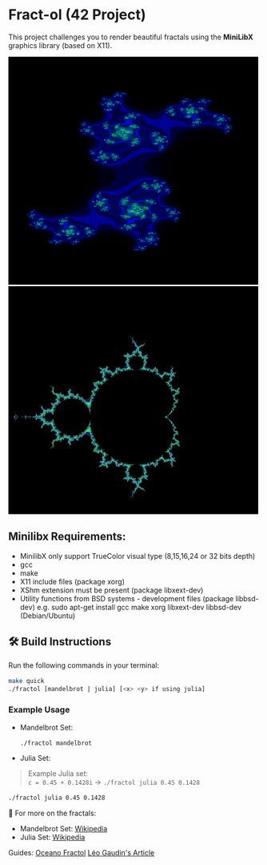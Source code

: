 # Fract-ol (42 Project)

This project challenges you to render beautiful fractals using the **MiniLibX** graphics library (based on X11).

<p>
  <img src="./images/Julia.png" width="500" height="455"/>
  <img src="./images/Mandelbrot.png" width="500" height="455" />
</p>

## Minilibx Requirements:
   - MinilibX only support TrueColor visual type (8,15,16,24 or 32 bits depth)
   - gcc
   - make
   - X11 include files (package xorg)
   - XShm extension must be present (package libxext-dev)
   - Utility functions from BSD systems - development files (package libbsd-dev)
    e.g. sudo apt-get install gcc make xorg libxext-dev libbsd-dev (Debian/Ubuntu)

## 🛠 Build Instructions

Run the following commands in your terminal:

```bash
make quick
./fractol [mandelbrot | julia] [<x> <y> if using julia]
```

### Example Usage

- Mandelbrot Set:
  ```bash
  ./fractol mandelbrot
  ```

- Julia Set:
> Example Julia set:  
> `c = 0.45 + 0.1428i` → `./fractol julia 0.45 0.1428`
  ```bash
  ./fractol julia 0.45 0.1428
  ```

📌 For more on the fractals:
- Mandelbrot Set: [Wikipedia](https://en.wikipedia.org/wiki/Mandelbrot_set)
- Julia Set: [Wikipedia](https://en.wikipedia.org/wiki/Julia_set)

Guides:
[Oceano Fractol](https://www.youtube.com/watch?v=ANLW1zYbLcs)
[Léo Gaudin's Article](https://medium.com/@leogaudin/fract-ol-creating-graphically-beautiful-fractals-6664b6b045b5)
